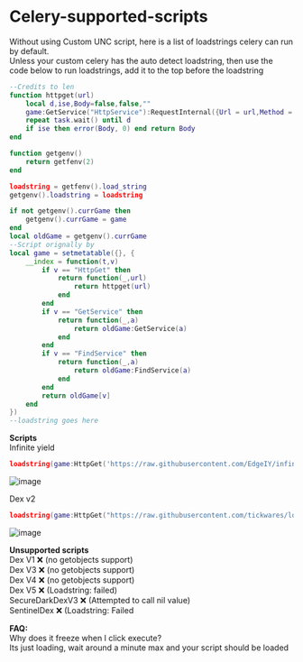 # Celery-supported-scripts
Without using Custom UNC script, here is a list of loadstrings celery can run by default.<br>
Unless your custom celery has the auto detect loadstring, then use the code below to run loadstrings, add it to the top before the loadstring <br>

```lua
--Credits to len
function httpget(url)
    local d,ise,Body=false,false,""
    game:GetService("HttpService"):RequestInternal({Url = url,Method = "GET"}):Start(function(suc, res) if not suc then Body = res.StatusCode ise = true d=true return end Body=res.Body d=true end)
    repeat task.wait() until d
    if ise then error(Body, 0) end return Body
end

function getgenv()
    return getfenv(2)
end

loadstring = getfenv().load_string
getgenv().loadstring = loadstring

if not getgenv().currGame then
    getgenv().currGame = game
end
local oldGame = getgenv().currGame
--Script orignally by 
local game = setmetatable({}, {
    __index = function(t,v)
        if v == "HttpGet" then
            return function(_,url)
                return httpget(url)
            end
        end
        if v == "GetService" then
            return function(_,a)
                return oldGame:GetService(a)
            end
        end
        if v == "FindService" then
            return function(_,a)
                return oldGame:FindService(a)
            end
        end
        return oldGame[v]
    end
})
--loadstring goes here
```


**Scripts** <br>
Infinite yield <br>

```lua
loadstring(game:HttpGet('https://raw.githubusercontent.com/EdgeIY/infiniteyield/master/source'))()
```
![image](https://github.com/rebl0x/Celery-supported-scripts/assets/169552876/6dd93df4-e15c-4b63-b894-4ca54c2a74a7)


Dex v2 <br>
```lua
loadstring(game:HttpGet("https://raw.githubusercontent.com/tickwares/loadstringtest/main/dexs"))()
```
![image](https://github.com/rebl0x/Celery-supported-scripts/assets/169552876/080db141-5285-4f05-ab22-9d74a9960f14)

**Unsupported scripts**<br>
Dex V1 ❌ (no getobjects support)<br>
Dex V3 ❌ (no getobjects support)<br>
Dex V4 ❌ (no getobjects support)<br>
Dex V5 ❌ (Loadstring: failed)<br>
SecureDarkDexV3 ❌ (Attempted to call nil value)<br>
SentinelDex ❌ (Loadstring: Failed<br>

**FAQ:** <br>
Why does it freeze when I click execute? <br>
Its just loading, wait around a minute max and your script should be loaded<br>
